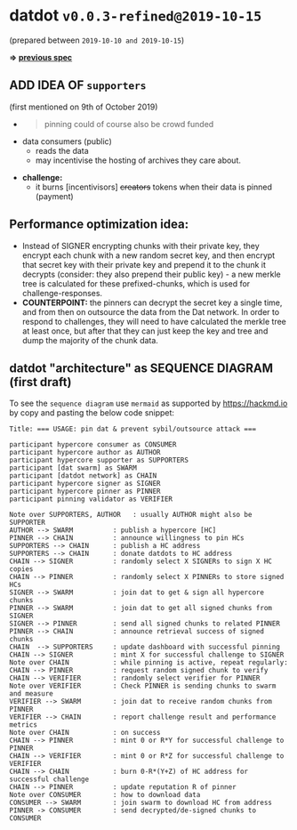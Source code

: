 # datdot `v0.0.3-refined@2019-10-15`
(prepared between `2019-10-10 and 2019-10-15`)

**=> [previous spec](./v0.0.2-grantProposal@2019-09-18.md)**

## ADD IDEA OF `supporters`
(first mentioned on 9th of October 2019)
  * > pinning could of course also be crowd funded
- data consumers (public)
  - reads the data
  - may incentivise the hosting of archives they care about.
* **challenge:**
  - it burns [incentivisors] ~~creators~~ tokens when their data is pinned (payment)


## Performance optimization idea:
* Instead of SIGNER encrypting chunks with their private key,
 they encrypt each chunk with a new random secret key,
 and then encrypt that secret key with their private key and prepend it to the chunk it decrypts
 (consider: they also prepend their public key)  - a new merkle tree is calculated for these
 prefixed-chunks, which is used for challenge-responses.
* **COUNTERPOINT:** the pinners can decrypt the secret key a single time,
 and from then on outsource the data from the Dat network.
 In order to respond to challenges, they will need to have calculated the merkle tree at least once,
 but after that they can just keep the key and tree and dump the majority of the chunk data.

## datdot "architecture" as SEQUENCE DIAGRAM (first draft)
To see the `sequence diagram` use `mermaid` as supported by https://hackmd.io by copy and pasting the below code snippet:

```sequence
Title: === USAGE: pin dat & prevent sybil/outsource attack ===

participant hypercore consumer as CONSUMER
participant hypercore author as AUTHOR
participant hypercore supporter as SUPPORTERS
participant [dat swarm] as SWARM
participant [datdot network] as CHAIN
participant hypercore signer as SIGNER
participant hypercore pinner as PINNER
participant pinning validator as VERIFIER

Note over SUPPORTERS, AUTHOR   : usually AUTHOR might also be SUPPORTER
AUTHOR --> SWARM          : publish a hypercore [HC]
PINNER --> CHAIN          : announce willingness to pin HCs
SUPPORTERS --> CHAIN      : publish a HC address
SUPPORTERS --> CHAIN      : donate datdots to HC address
CHAIN --> SIGNER          : randomly select X SIGNERs to sign X HC copies
CHAIN --> PINNER          : randomly select X PINNERs to store signed HCs
SIGNER --> SWARM          : join dat to get & sign all hypercore chunks
PINNER --> SWARM          : join dat to get all signed chunks from SIGNER
SIGNER --> PINNER         : send all signed chunks to related PINNER
PINNER --> CHAIN          : announce retrieval success of signed chunks
CHAIN  --> SUPPORTERS     : update dashboard with successful pinning
CHAIN --> SIGNER          : mint X for successful challenge to SIGNER
Note over CHAIN           : while pinning is active, repeat regularly:
CHAIN --> PINNER          : request random signed chunk to verify
CHAIN --> VERIFIER        : randomly select verifier for PINNER
Note over VERIFIER        : Check PINNER is sending chunks to swarm and measure
VERIFIER --> SWARM        : join dat to receive random chunks from PINNER
VERIFIER --> CHAIN        : report challenge result and performance metrics
Note over CHAIN           : on success
CHAIN --> PINNER          : mint 0 or R*Y for successful challenge to PINNER
CHAIN --> VERIFIER        : mint 0 or R*Z for successful challenge to VERIFIER
CHAIN --> CHAIN           : burn 0-R*(Y+Z) of HC address for successful challenge
CHAIN --> PINNER          : update reputation R of pinner
Note over CONSUMER        : how to download data
CONSUMER --> SWARM        : join swarm to download HC from address
PINNER -> CONSUMER        : send decrypted/de-signed chunks to CONSUMER
```

